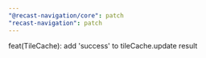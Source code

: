 ```yaml
---
"@recast-navigation/core": patch
"recast-navigation": patch
---
```


feat(TileCache): add 'success' to tileCache.update result
